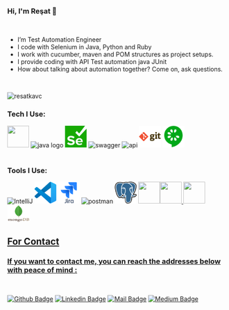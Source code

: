 ### Hi, I'm Reşat 👋
<br>

- I’m Test Automation Engineer
- I code with Selenium in Java, Python and Ruby
- I work with cucumber, maven and POM structures as project setups.
- I provide coding with API Test automation java JUnit
- How about talking about automation together? Come on, ask questions.

<br>


<p align="left"> <img src="https://komarev.com/ghpvc/?username=resatkvc&label=Profile%20views&color=0e75b6&style=flat" alt="resatkavc" /> </p>

### Tech I Use:

<img src="https://user-images.githubusercontent.com/47714978/204154321-f6b1bd87-c9b1-48f3-8c88-2b1d93895c0b.png" style="max-width: 100%;" width="50" height="50"/> <img src="https://cdn.jsdelivr.net/gh/devicons/devicon/icons/java/java-original.svg" height="40" width="52" alt="java logo"  /> <img src="https://raw.githubusercontent.com/github/explore/5b3600551e122a3277c2c5368af2ad5725ffa9a1/topics/selenium/selenium.png" style="max-width: 100%;" width="50" height="50"/> <img src="https://camo.githubusercontent.com/ce237685dd06bf8cca46f7450d25664ee8bad28b87c38cabc6d45dd4af78c793/68747470733a2f2f656e637279707465642d74626e302e677374617469632e636f6d2f696d616765733f713d74626e3a414e6439476354322d7148686b5536354f67526b61784668317652463479634466554f7a6e6a7337634575356158624d77574359704e554d4e506644634c39466f783061335f6d6274415926757371703d434155" alt="swagger" data-canonical-src="https://encrypted-tbn0.gstatic.com/images?q=tbn:ANd9GcT2-qHhkU65OgRkaxFh1vRF4ycDfUOznjs7cEu5aXbMwWCYpNUMNPfDcL9Fox0a3_mbtAY&amp;usqp=CAU" style="max-width: 100%;" width="50" height="50"/> <img src="https://camo.githubusercontent.com/f496973ca72e4fb68a68b88ba413dbf3dd96e3f919b39304f316d858ecaddd64/68747470733a2f2f656e637279707465642d74626e302e677374617469632e636f6d2f696d616765733f713d74626e3a414e6439476351467073774b716c776578315574594f48543663574956734a3364516645675f5f6c465126757371703d434155" alt="api" data-canonical-src="https://encrypted-tbn0.gstatic.com/images?q=tbn:ANd9GcQFpswKqlwex1UtYOHT6cWIVsJ3dQfEg__lFQ&amp;usqp=CAU" style="max-width: 100%;" width="50" height="50"/> <img src="https://raw.githubusercontent.com/github/explore/5b3600551e122a3277c2c5368af2ad5725ffa9a1/topics/git/git.png" style="max-width: 100%;" width="50" height="50"> <img src="https://github.com/devicons/devicon/raw/master/icons/cucumber/cucumber-plain.svg" title="Cucumber" alt="Cucumber" style="max-width: 100%;" width="50" height="50"> 
<br>
<br>
### Tools I Use:

<img src="https://camo.githubusercontent.com/cf705930af85e53ca8f11853f2e6651449dd403d299d06388f8caf76959f1e1a/68747470733a2f2f656e637279707465642d74626e302e677374617469632e636f6d2f696d616765733f713d74626e3a414e6439476351616c4b4677564464304837587838486171574262556d445264726778556f696347425a433065497a54737777375365762d7953584a33696e395564763252394352336c6f26757371703d434155" alt="IntelliJ" data-canonical-src="https://encrypted-tbn0.gstatic.com/images?q=tbn:ANd9GcQalKFwVDd0H7Xx8HaqWBbUmDRdrgxUoicGBZC0eIzTsww7Sev-ySXJ3in9Udv2R9CR3lo&amp;usqp=CAU" style="max-width: 100%;" width="50" height="50"> <img src="https://raw.githubusercontent.com/github/explore/80688e429a7d4ef2fca1e82350fe8e3517d3494d/topics/visual-studio-code/visual-studio-code.png" style="max-width: 100%;" width="50"> <img src="https://github.com/devicons/devicon/raw/master/icons/jira/jira-original-wordmark.svg" title="Jira" alt="Jira" style="max-width: 100%;" width="50" height="50"> <img src="https://camo.githubusercontent.com/93b32389bf746009ca2370de7fe06c3b5146f4c99d99df65994f9ced0ba41685/68747470733a2f2f7777772e766563746f726c6f676f2e7a6f6e652f6c6f676f732f676574706f73746d616e2f676574706f73746d616e2d69636f6e2e737667" alt="postman" data-canonical-src="https://www.vectorlogo.zone/logos/getpostman/getpostman-icon.svg" style="max-width: 100%;" width="50" height="50"> <img src="https://raw.githubusercontent.com/github/explore/80688e429a7d4ef2fca1e82350fe8e3517d3494d/topics/postgresql/postgresql.png" style="max-width: 100%;" width="50"> <a href="https://www.freeiconspng.com/img/11352" title="Image from freeiconspng.com"> <img src="https://www.freeiconspng.com/uploads/sql-server-icon-png-8.png" style="max-width: 100%;" width="50" height="50"><img src="https://user-images.githubusercontent.com/47714978/204154110-08cdc4a1-a594-4218-acd3-f1f16fff74ad.png" style="max-width: 100%;" width="50" height="50"> <img src="https://user-images.githubusercontent.com/47714978/204154669-14612c23-8828-48a7-8368-2004ad1bc9b5.png" style="max-width: 100%;" width="50" height="50"> <img src="https://raw.githubusercontent.com/devicons/devicon/master/icons/mongodb/mongodb-original-wordmark.svg" height="40" width="52" alt="mongodb logo"  />



## For Contact

 
### If you want to contact me, you can reach the addresses below with peace of mind : 

<br>

 [![Github Badge](https://img.shields.io/badge/github-333?style=for-the-badge&logo=github&logoColor=white)](https://github.com/resatkvc)
 [![Linkedin Badge](https://img.shields.io/badge/linkedin-%230077B5.svg?&style=for-the-badge&logo=linkedin&logoColor=white)](https://www.linkedin.com/in/kavci/)
 [![Mail Badge](https://img.shields.io/badge/gmail-c14438?style=for-the-badge&logo=Gmail&logoColor=white&link=mailto:simge1@icloud.com)](mailto:kavciresat@gmail.com)
 [![Medium Badge](https://img.shields.io/badge/medium-333?style=for-the-badge&logo=medium&logoColor=white)](https://medium.com/@kavciresat)

<br>
